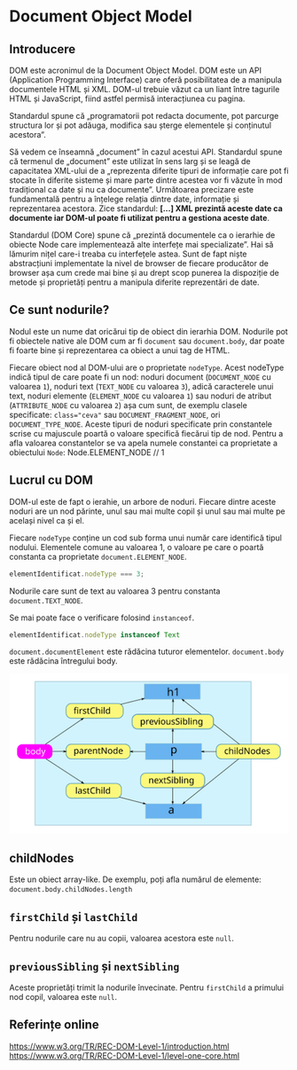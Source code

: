 # Document Object Model

## Introducere

DOM este acronimul de la Document Object Model. DOM este un API (Application Programming Interface) care oferă posibilitatea de a manipula documentele HTML și XML. DOM-ul trebuie văzut ca un liant între tagurile HTML și JavaScript, fiind astfel permisă interacțiunea cu pagina.

Standardul spune că „programatorii pot redacta documente, pot parcurge structura lor și pot adăuga, modifica sau șterge elementele și conținutul acestora”.

Să vedem ce înseamnă „document” în cazul acestui API. Standardul spune că termenul de „document” este utilizat în sens larg și se leagă de capacitatea XML-ului de a „reprezenta diferite tipuri de informație care pot fi stocate în diferite sisteme și mare parte dintre acestea vor fi văzute în mod tradițional ca date și nu ca documente”. Următoarea precizare este fundamentală pentru a înțelege relația dintre date, informație și reprezentarea acestora. Zice standardul: **[...] XML prezintă aceste date ca documente iar DOM-ul poate fi utilizat pentru a gestiona aceste date**.

Standardul (DOM Core) spune că „prezintă documentele ca o ierarhie de obiecte Node care implementează alte interfețe mai specializate”. Hai să lămurim nițel care-i treaba cu interfețele astea. Sunt de fapt niște abstracțiuni implementate la nivel de browser de fiecare producător de browser așa cum crede mai bine și au drept scop punerea la dispoziție de metode și proprietăți pentru a manipula diferite reprezentări de date.

## Ce sunt nodurile?

Nodul este un nume dat oricărui tip de obiect din ierarhia DOM. Nodurile pot fi obiectele native ale DOM cum ar fi `document` sau `document.body`, dar poate fi foarte bine și reprezentarea ca obiect a unui tag de HTML.

Fiecare obiect nod al DOM-ului are o proprietate `nodeType`. Acest nodeType indică tipul de care poate fi un nod: noduri document (`DOCUMENT_NODE` cu valoarea `1`), noduri text (`TEXT_NODE` cu valoarea `3`), adică caracterele unui text, noduri elemente (`ELEMENT_NODE` cu valoarea `1`) sau noduri de atribut (`ATTRIBUTE_NODE` cu valoarea `2`) așa cum sunt, de exemplu clasele specificate: `class="ceva"` sau `DOCUMENT_FRAGMENT_NODE`, ori `DOCUMENT_TYPE_NODE`. Aceste tipuri de noduri specificate prin constantele scrise cu majuscule poartă o valoare specifică fiecărui tip de nod. Pentru a afla valoarea constantelor se va apela numele constantei ca proprietate a obiectului `Node`: Node.ELEMENT_NODE // 1

## Lucrul cu DOM

DOM-ul este de fapt o ierahie, un arbore de noduri. Fiecare dintre aceste noduri are un nod părinte, unul sau mai multe copil și unul sau mai multe pe același nivel ca și el.

Fiecare `nodeType` conține un cod sub forma unui număr care identifică tipul nodului. Elementele comune au valoarea 1, o valoare pe care o poartă constanta ca proprietate `document.ELEMENT_NODE`.

```javascript
elementIdentificat.nodeType === 3;
```

Nodurile care sunt de text au valoarea 3 pentru constanta `document.TEXT_NODE`.

Se mai poate face o verificare folosind `instanceof`.

```javascript
elementIdentificat.nodeType instanceof Text
```

`document.documentElement` este rădăcina tuturor elementelor.
`document.body` este rădăcina întregului body.

![Modelul Simplu al nodurilor DOM](ModelSimpluDOM.svg)

## childNodes

Este un obiect array-like.
De exemplu, poți afla numărul de elemente: `document.body.childNodes.length`

## `firstChild` și `lastChild`

Pentru nodurile care nu au copii, valoarea acestora este `null`.

## `previousSibling` și `nextSibling`

Aceste proprietăți trimit la nodurile învecinate.
Pentru `firstChild` a primului nod copil, valoarea este `null`.

## Referințe online

https://www.w3.org/TR/REC-DOM-Level-1/introduction.html
https://www.w3.org/TR/REC-DOM-Level-1/level-one-core.html
